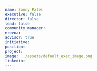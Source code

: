 ```yaml
---
name: Sonny Patel
executive: false
director: false
lead: false
community_manager:   
erevna:
advisor: true
initiative:
position: 
project:
image: ../assets/default_exec_image.png
linkedin:
---
```

